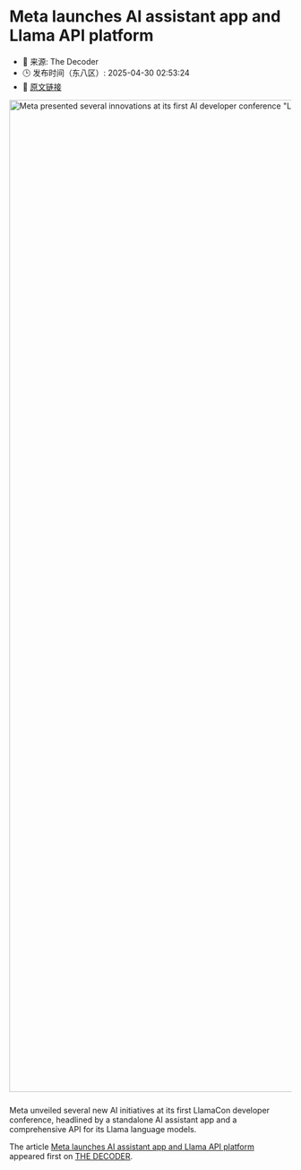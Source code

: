 # Meta launches AI assistant app and Llama API platform
- 📅 来源: The Decoder
- 🕒 发布时间（东八区）: 2025-04-30 02:53:24
- 🔗 [原文链接](https://the-decoder.com/meta-launches-ai-assistant-app-and-llama-api-platform/)

<p><img alt="Meta presented several innovations at its first AI developer conference &quot;LlamaCon&quot;. The focus is on the Meta AI app and the Llama API." class="attachment-full size-full wp-post-image" height="990" src="https://the-decoder.com/wp-content/uploads/2025/04/llamacon_2025_logo.png" style="height: auto; margin-bottom: 10px;" width="1769" /></p>
<p>        Meta unveiled several new AI initiatives at its first LlamaCon developer conference, headlined by a standalone AI assistant app and a comprehensive API for its Llama language models.</p>
<p>The article <a href="https://the-decoder.com/meta-launches-ai-assistant-app-and-llama-api-platform/">Meta launches AI assistant app and Llama API platform</a> appeared first on <a href="https://the-decoder.com">THE DECODER</a>.</p>